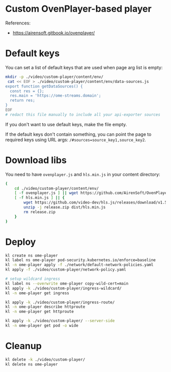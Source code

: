 
# Custom OvenPlayer-based player

References:
- https://airensoft.gitbook.io/ovenplayer/

# Default keys

You can set a list of default keys that are used when page arg list is empty:

```bash
mkdir -p ./video/custom-player/content/env/
 cat << EOF > ./video/custom-player/content/env/data-sources.js
export function getDataSources() {
  const res = {};
  res.main = 'https://ome-streams.domain';
  return res;
}
EOF
# redact this file manually to include all your api-exporter sources
```

If you don't want to use default keys, make the file empty.

If the default keys don't contain something,
you can point the page to required keys
using URL args: `/#sources=source_key1,source_key2`.

# Download libs

You need to have `ovenplayer.js` and `hls.min.js` in your content directory:

```bash
(
    cd ./video/custom-player/content/env/
    [ -f ovenplayer.js ] || wget https://github.com/AirenSoft/OvenPlayer/raw/master/dist/ovenplayer.js
    [ -f hls.min.js ] || {
        wget https://github.com/video-dev/hls.js/releases/download/v1.5.11/release.zip
        unzip -j release.zip dist/hls.min.js
        rm release.zip
    }
)
```

# Deploy

```bash
kl create ns ome-player
kl label ns ome-player pod-security.kubernetes.io/enforce=baseline
kl -n ome-player apply -f ./network/default-network-policies.yaml
kl apply -f ./video/custom-player/network-policy.yaml

# setup wildcard ingress
kl label ns --overwrite ome-player copy-wild-cert=main
kl apply -k ./video/custom-player/ingress-wildcard/
kl -n ome-player get ingress

kl apply -k ./video/custom-player/ingress-route/
kl -n ome-player describe httproute
kl -n ome-player get httproute

kl apply -k ./video/custom-player/ --server-side
kl -n ome-player get pod -o wide
```

# Cleanup

```bash
kl delete -k ./video/custom-player/
kl delete ns ome-player
```
